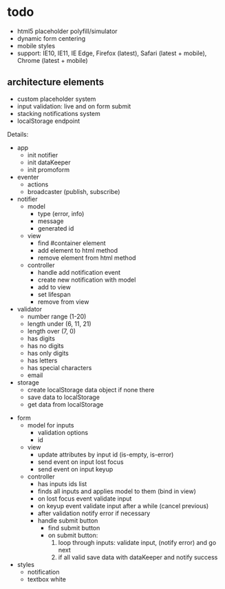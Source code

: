 # todo

- html5 placeholder polyfill/simulator
- dynamic form centering
- mobile styles
- support: IE10, IE11, IE Edge, Firefox (latest), Safari (latest + mobile), Chrome (latest + mobile)


## architecture elements

- custom placeholder system
- input validation: live and on form submit
- stacking notifications system
- localStorage endpoint

Details:

+ app
    + init notifier
    - init dataKeeper
    - init promoform
+ eventer
    + actions
    + broadcaster (publish, subscribe)
+ notifier
    + model
        + type (error, info)
        + message
        + generated id
    + view
        + find #container element
        + add element to html method
        + remove element from html method
    + controller
        + handle add notification event
        + create new notification with model
        + add to view
        + set lifespan
        + remove from view
+ validator
    + number range (1-20)
    + length under (6, 11, 21)
    + length over (7, 0)
    + has digits
    + has no digits
    + has only digits
    + has letters
    + has special characters
    - email
+ storage
    + create localStorage data object if none there
    + save data to localStorage
    + get data from localStorage
- form
    - model for inputs
        - validation options
        - id
    - view
        - update attributes by input id (is-empty, is-error)
        - send event on input lost focus
        - send event on input keyup
    - controller
        - has inputs ids list
        - finds all inputs and applies model to them (bind in view)
        - on lost focus event validate input
        - on keyup event validate input after a while (cancel previous)
        - after validation notify error if necessary
        - handle submit button
            - find submit button
            - on submit button:
                1. loop through inputs: validate input, (notify error) and go next
                2. if all valid save data with dataKeeper and notify success
- styles
    - notification
    - textbox white
